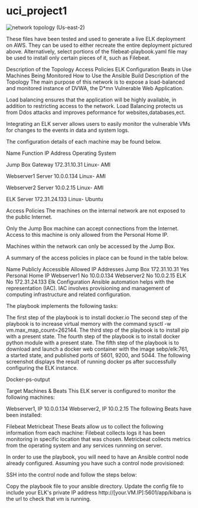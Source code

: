 # uci_project1
![network topology](https://user-images.githubusercontent.com/84607161/143983879-4ee45c00-efab-41b6-8b80-60e9c1d33dd8.png)
(Us-east-2) 

These files have been tested and used to generate a live ELK deployment on AWS. They can be used to either recreate the entire deployment pictured above. Alternatively, select portions of the filebeat-playbook.yaml file may be used to install only certain pieces of it, such as Filebeat.

Description of the Topology
Access Policies
ELK Configuration
Beats in Use
Machines Being Monitored
How to Use the Ansible Build
Description of the Topology
The main purpose of this network is to expose a load-balanced and monitored instance of DVWA, the D*mn Vulnerable Web Application.

Load balancing ensures that the application will be highly available, in addition to restricting access to the network. Load Balancing protects us from Ddos attacks and improves peformance for websites,databases,ect.

Integrating an ELK server allows users to easily monitor the vulnerable VMs for changes to the events in data and system logs. 

The configuration details of each machine may be found below.

Name	Function	IP Address	Operating System

Jump Box	Gateway		172.31.10.31 Linux- AMI

Webserver1	Server	10.0.0.134	Linux- AMI

Webserver2	Server		10.0.2.15 Linux- AMI

ELK	Server	172.31.24.133	Linux- Ubuntu

Access Policies
The machines on the internal network are not exposed to the public Internet.

Only the Jump Box machine can accept connections from the Internet. Access to this machine is only allowed from the Personal Home IP.

Machines within the network can only be accessed by the Jump Box.

A summary of the access policies in place can be found in the table below.

Name	Publicly Accessible	Allowed IP Addresses
Jump Box	172.31.10.31 Yes	Personal Home IP
Webserver1	No	10.0.0.134
Webserver2	No	10.0.2.15
ELK	No	172.31.24.133
Elk Configuration
Ansible automation helps with the representation (IAC). IAC involves provisioning and management of computing infrastructure and related configuration.

The playbook implements the following tasks:

The first step of the playbook is to install docker.io
The second step of the playbook is to increase virtual memory with the command sysctl -w vm.max_map_count=262144.
The third step of the playbook is to install pip with a present state.
The fourth step of the playbook is to install docker python module with a present state.
The fifth step of the playbook is to download and launch a docker web container with the image sebp/elk:761, a started state, and published ports of 5601, 9200, and 5044.
The following screenshot displays the result of running docker ps after successfully configuring the ELK instance.

Docker-ps-output

Target Machines & Beats
This ELK server is configured to monitor the following machines:

Webserver1, IP 10.0.0.134
Webserver2, IP 10.0.2.15
The following Beats have been installed:

Filebeat
Metricbeat
These Beats allow us to collect the following information from each machine:
Filebeat collects logs it has been monitoring in specific location that was chosen.
Metricbeat collects metrics from the operating system and any services runnning on server.

In order to use the playbook, you will need to have an Ansible control node already configured. Assuming you have such a control node provisioned:

SSH into the control node and follow the steps below:

Copy the playbook file to your ansible directory.
Update the config file to include your ELK's private IP address
http://[your.VM.IP]:5601/app/kibana is the url to check that vm is running.

